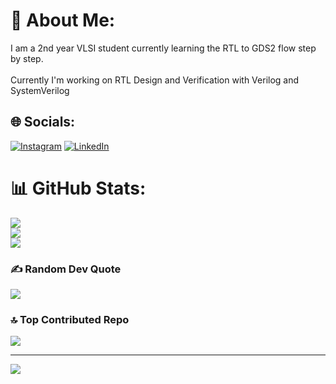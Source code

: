 # 💫 About Me:
I am a 2nd year VLSI student currently learning the RTL to GDS2 flow step by step.<br><br>Currently I'm working on RTL Design and Verification with Verilog and SystemVerilog


## 🌐 Socials:
[![Instagram](https://img.shields.io/badge/Instagram-%23E4405F.svg?logo=Instagram&logoColor=white)](https://instagram.com/poorav._.kun) [![LinkedIn](https://img.shields.io/badge/LinkedIn-%230077B5.svg?logo=linkedin&logoColor=white)](https://linkedin.com/in/poorav-kumar) 
# 📊 GitHub Stats:
![](https://github-readme-stats.vercel.app/api?username=PooravK&theme=tokyonight&hide_border=true&include_all_commits=false&count_private=false)<br/>
![](https://nirzak-streak-stats.vercel.app/?user=PooravK&theme=tokyonight&hide_border=true)<br/>
![](https://github-readme-stats.vercel.app/api/top-langs/?username=PooravK&theme=tokyonight&hide_border=true&include_all_commits=false&count_private=false&layout=compact)

### ✍️ Random Dev Quote
![](https://quotes-github-readme.vercel.app/api?type=horizontal&theme=radical)

### 🔝 Top Contributed Repo
![](https://github-contributor-stats.vercel.app/api?username=PooravK&limit=5&theme=dark&combine_all_yearly_contributions=true)

---
[![](https://visitcount.itsvg.in/api?id=PooravK&icon=0&color=0)](https://visitcount.itsvg.in)

<!-- Proudly created with GPRM ( https://gprm.itsvg.in ) -->
